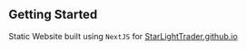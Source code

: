 ## Getting Started

Static Website built using `NextJS` for [StarLightTrader.github.io](https://starlighttrader.github.io/)